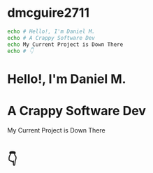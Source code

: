 # dmcguire2711
```bash
echo # Hello!, I'm Daniel M.
echo # A Crappy Software Dev
echo My Current Project is Down There 
echo # 👇 
```
# Hello!, I'm Daniel M.
# A Crappy Software Dev
My Current Project is Down There 
# 👇
